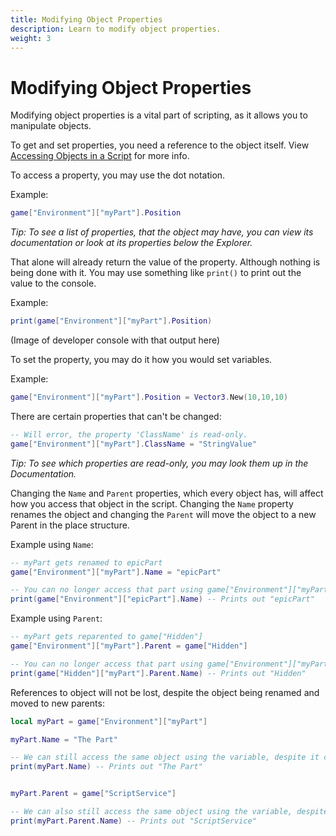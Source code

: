 ```yaml
---
title: Modifying Object Properties
description: Learn to modify object properties.
weight: 3
---
```


# Modifying Object Properties

Modifying object properties is a vital part of scripting, as it allows you to manipulate objects.

To get and set properties, you need a reference to the object itself. View [Accessing Objects in a Script](/tutorials/getting-started/accessing-objects/) for more info.

To access a property, you may use the dot notation.

Example:

```lua
game["Environment"]["myPart"].Position
```

<i>Tip: To see a list of properties, that the object may have, you can view its documentation or look at its properties below the Explorer.</i>

That alone will already return the value of the property. Although nothing is being done with it.
You may use something like `print()` to print out the value to the console.

Example:

```lua
print(game["Environment"]["myPart"].Position)
```

(Image of developer console with that output here)

To set the property, you may do it how you would set variables.

Example:

```lua
game["Environment"]["myPart"].Position = Vector3.New(10,10,10)
```

There are certain properties that can't be changed:

```lua
-- Will error, the property 'ClassName' is read-only.
game["Environment"]["myPart"].ClassName = "StringValue"
```

<i>Tip: To see which properties are read-only, you may look them up in the Documentation.</i>

Changing the `Name` and `Parent` properties, which every object has, will affect how you access that object in the script. Changing the `Name` property renames the object and changing the `Parent` will move the object to a new Parent in the place structure.

Example using `Name`:

```lua
-- myPart gets renamed to epicPart
game["Environment"]["myPart"].Name = "epicPart"

-- You can no longer access that part using game["Environment"]["myPart"], as its name changed.
print(game["Environment"]["epicPart"].Name) -- Prints out "epicPart"
```

Example using `Parent`:

```lua
-- myPart gets reparented to game["Hidden"]
game["Environment"]["myPart"].Parent = game["Hidden"]

-- You can no longer access that part using game["Environment"]["myPart"], as its parent, and thus its location in the place structure, changed.
print(game["Hidden"]["myPart"].Parent.Name) -- Prints out "Hidden"
```

References to object will not be lost, despite the object being renamed and moved to new parents:

```lua
local myPart = game["Environment"]["myPart"]

myPart.Name = "The Part"

-- We can still access the same object using the variable, despite it changing names.
print(myPart.Name) -- Prints out "The Part"


myPart.Parent = game["ScriptService"]

-- We can also still access the same object using the variable, despite it being reparented.
print(myPart.Parent.Name) -- Prints out "ScriptService"
```
